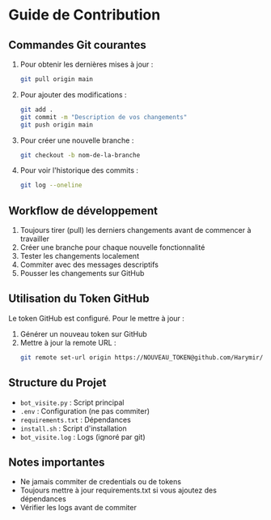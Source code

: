 # Guide de Contribution

## Commandes Git courantes

1. Pour obtenir les dernières mises à jour :
   ```bash
   git pull origin main
   ```

2. Pour ajouter des modifications :
   ```bash
   git add .
   git commit -m "Description de vos changements"
   git push origin main
   ```

3. Pour créer une nouvelle branche :
   ```bash
   git checkout -b nom-de-la-branche
   ```

4. Pour voir l'historique des commits :
   ```bash
   git log --oneline
   ```

## Workflow de développement

1. Toujours tirer (pull) les derniers changements avant de commencer à travailler
2. Créer une branche pour chaque nouvelle fonctionnalité
3. Tester les changements localement
4. Commiter avec des messages descriptifs
5. Pousser les changements sur GitHub

## Utilisation du Token GitHub

Le token GitHub est configuré. Pour le mettre à jour :
1. Générer un nouveau token sur GitHub
2. Mettre à jour la remote URL :
   ```bash
   git remote set-url origin https://NOUVEAU_TOKEN@github.com/Harymir/bot_visite_v2.git
   ```

## Structure du Projet

- `bot_visite.py` : Script principal
- `.env` : Configuration (ne pas commiter)
- `requirements.txt` : Dépendances
- `install.sh` : Script d'installation
- `bot_visite.log` : Logs (ignoré par git)

## Notes importantes

- Ne jamais commiter de credentials ou de tokens
- Toujours mettre à jour requirements.txt si vous ajoutez des dépendances
- Vérifier les logs avant de commiter
